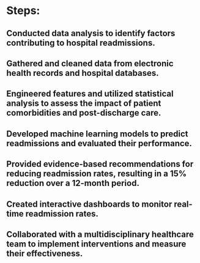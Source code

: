 # Steps:
## Conducted data analysis to identify factors contributing to hospital readmissions.
## Gathered and cleaned data from electronic health records and hospital databases.
## Engineered features and utilized statistical analysis to assess the impact of patient comorbidities and post-discharge care.
## Developed machine learning models to predict readmissions and evaluated their performance.
## Provided evidence-based recommendations for reducing readmission rates, resulting in a 15% reduction over a 12-month period.
## Created interactive dashboards to monitor real-time readmission rates.
## Collaborated with a multidisciplinary healthcare team to implement interventions and measure their effectiveness.
